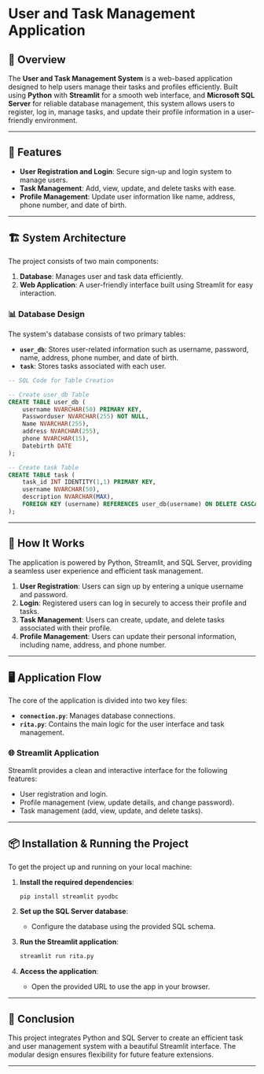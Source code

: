 # User and Task Management Application

## 🌟 Overview
The **User and Task Management System** is a web-based application designed to help users manage their tasks and profiles efficiently. Built using **Python** with **Streamlit** for a smooth web interface, and **Microsoft SQL Server** for reliable database management, this system allows users to register, log in, manage tasks, and update their profile information in a user-friendly environment.

---

## 🚀 Features
- **User Registration and Login**: Secure sign-up and login system to manage users.
- **Task Management**: Add, view, update, and delete tasks with ease.
- **Profile Management**: Update user information like name, address, phone number, and date of birth.

---

## 🏗️ System Architecture
The project consists of two main components:
1. **Database**: Manages user and task data efficiently.
2. **Web Application**: A user-friendly interface built using Streamlit for easy interaction.

### 📊 Database Design
The system's database consists of two primary tables:
- **`user_db`**: Stores user-related information such as username, password, name, address, phone number, and date of birth.
- **`task`**: Stores tasks associated with each user.

```sql
-- SQL Code for Table Creation

-- Create user_db Table
CREATE TABLE user_db (
    username NVARCHAR(50) PRIMARY KEY,
    Passworduser NVARCHAR(255) NOT NULL,
    Name NVARCHAR(255),
    address NVARCHAR(255),
    phone NVARCHAR(15),
    Datebirth DATE
);

-- Create task Table
CREATE TABLE task (
    task_id INT IDENTITY(1,1) PRIMARY KEY,
    username NVARCHAR(50),
    description NVARCHAR(MAX),
    FOREIGN KEY (username) REFERENCES user_db(username) ON DELETE CASCADE
);
```

---

## 🔧 How It Works
The application is powered by Python, Streamlit, and SQL Server, providing a seamless user experience and efficient task management.

1. **User Registration**: Users can sign up by entering a unique username and password.
2. **Login**: Registered users can log in securely to access their profile and tasks.
3. **Task Management**: Users can create, update, and delete tasks associated with their profile.
4. **Profile Management**: Users can update their personal information, including name, address, and phone number.

---

## 🖥️ Application Flow
The core of the application is divided into two key files:
- **`connection.py`**: Manages database connections.
- **`rita.py`**: Contains the main logic for the user interface and task management.

### 🌐 Streamlit Application
Streamlit provides a clean and interactive interface for the following features:
- User registration and login.
- Profile management (view, update details, and change password).
- Task management (add, view, update, and delete tasks).

---

## 📦 Installation & Running the Project
To get the project up and running on your local machine:

1. **Install the required dependencies**:
    ```bash
    pip install streamlit pyodbc
    ```

2. **Set up the SQL Server database**:
    - Configure the database using the provided SQL schema.

3. **Run the Streamlit application**:
    ```bash
    streamlit run rita.py
    ```

4. **Access the application**:
    - Open the provided URL to use the app in your browser.

---

## 🎯 Conclusion
This project integrates Python and SQL Server to create an efficient task and user management system with a beautiful Streamlit interface. The modular design ensures flexibility for future feature extensions.

---

